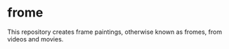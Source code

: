 # frome
This repository creates frame paintings, otherwise known as fromes, from videos and movies.
